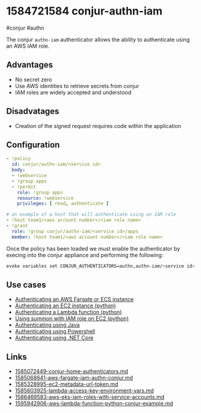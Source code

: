 # 1584721584 conjur-authn-iam
#conjur #authn

The conjur `authn-iam` authenticator allows the ability to authenticate using an AWS IAM role.


## Advantages
- No secret zero
- Use AWS identities to retrieve secrets from conjur
- IAM roles are widely accepted and understood

## Disadvatages
- Creation of the signed request requires code within the application

## Configuration
```yaml
- !policy
  id: conjur/authn-iam/<service id>
  body:
  - !webservice
  - !group apps
  - !permit
    role: !group apps
    resource: !webservice
    privileges: [ read, authenticate ]

# an example of a host that will authenticate using an IAM role
- !host team1/<aws account number>/<iam role name>
- !grant
  role: !group conjur/authn-iam/<service id>/apps
  member: !host team1/<aws account number>/<iam role name>
```

Once the policy has been loaded we must enable the authenticator by execing into the conjur appliance and performing the following:
```bash
evoke variables set CONJUR_AUTHENTICATORS=authn,authn-iam/<service id>
```

## Use cases
- [Authenticating an AWS Fargate or ECS instance](1585068641-aws-fargate-iam-authn-conjur.md)
- [Authenticating an EC2 instance (python)](https://github.com/AndrewCopeland/conjur-iam-api-key#ec2-usage)
- [Authenticating a Lambda function (python)](https://github.com/AndrewCopeland/conjur-iam-api-key#lambda-usage)
- [Using summon with IAM role on EC2 (python)](https://github.com/AndrewCopeland/conjur-iam-api-key#summon-usage)
- [Authenticating using Java](https://github.com/AndrewCopeland/conjur-iam-api-key-java/blob/master/src/ConjurApi/AwsIamAuthn/ConjurAwsIamAuthn.java)
- [Authenticating using Powershell](https://github.com/AndrewCopeland/conjur-api-powershell/blob/master/CyberarkConjur.psm1#L286-L314)
- [Authenticating using .NET Core](https://github.com/AndrewCopeland/conjur-api-net-core/blob/master/src/ConjurClient/Authenticators/AuthnIAMHelper.cs)

## Links
- [1585072449-conjur-home-authenticators.md](1585072449-conjur-home-authenticators.md)
- [1585068641-aws-fargate-iam-authn-conjur.md](1585068641-aws-fargate-iam-authn-conjur.md)
- [1585328995-ec2-metadata-url-token.md](1585328995-ec2-metadata-url-token.md)
- [1585603925-lambda-access-key-environment-vars.md](1585603925-lambda-access-key-environment-vars.md)
- [1586469583-aws-eks-iam-roles-with-service-accounts.md](1586469583-aws-eks-iam-roles-with-service-accounts.md)
- [1595942906-aws-lambda-function-python-conjur-example.md](1595942906-aws-lambda-function-python-conjur-example.md)
